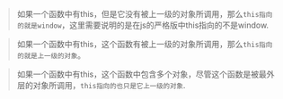 > 如果一个函数中有this，但是它没有被上一级的对象所调用，那么`this指向的就是window`，这里需要说明的是在js的严格版中this指向的不是window.

> 如果一个函数中有this，这个函数有被上一级的对象所调用，那么`this指向的就是上一级的对象`。

> 如果一个函数中有this，这个函数中包含多个对象，尽管这个函数是被最外层的对象所调用，`this指向的也只是它上一级的对象`.
















